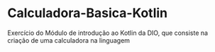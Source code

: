 # Calculadora-Basica-Kotlin
Exercício do Módulo de introdução ao Kotlin da DIO, que consiste na criação de uma calculadora na linguagem


